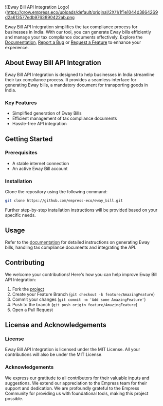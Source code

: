 ![Eway Bill API Integration Logo](https://grow.empress.eco/uploads/default/original/2X/1/1f1e1044d3864269d2a613577edb9763890422ab.png

Eway Bill API Integration simplifies the tax compliance process for businesses in India. With our tool, you can generate Eway bills efficiently and manage your tax compliance documents effectively. Explore the [Documentation](https://empress.eco/), [Report a Bug](https://github.com/empress-eco/eway_bill/issues) or [Request a Feature](https://github.com/empress-eco/eway_bill/issues) to enhance your experience.

## About Eway Bill API Integration
Eway Bill API Integration is designed to help businesses in India streamline their tax compliance process. It provides a seamless interface for generating Eway bills, a mandatory document for transporting goods in India. 

### Key Features
- Simplified generation of Eway Bills
- Efficient management of tax compliance documents
- Hassle-free API integration

## Getting Started
### Prerequisites
- A stable internet connection
- An active Eway Bill account

### Installation
Clone the repository using the following command:
```sh
git clone https://github.com/empress-eco/eway_bill.git
```
Further step-by-step installation instructions will be provided based on your specific needs.

## Usage
Refer to the [documentation](https://empress.eco/) for detailed instructions on generating Eway bills, handling tax compliance documents and integrating the API.

## Contributing
We welcome your contributions! Here's how you can help improve Eway Bill API Integration:

1. Fork the [project](https://github.com/empress-eco/eway_bill.git)
2. Create your Feature Branch (`git checkout -b feature/AmazingFeature`)
3. Commit your changes (`git commit -m 'Add some AmazingFeature'`)
4. Push to the branch (`git push origin feature/AmazingFeature`)
5. Open a Pull Request

## License and Acknowledgements
### License
Eway Bill API Integration is licensed under the MIT License. All your contributions will also be under the MIT License.

### Acknowledgements
We express our gratitude to all contributors for their valuable inputs and suggestions. We extend our appreciation to the Empress team for their support and dedication. We are profoundly grateful to the Empress Community for providing us with foundational tools, making this project possible.